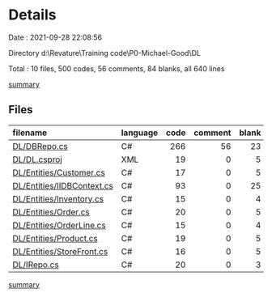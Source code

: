 # Details

Date : 2021-09-28 22:08:56

Directory d:\Revature\Training code\P0-Michael-Good\DL

Total : 10 files,  500 codes, 56 comments, 84 blanks, all 640 lines

[summary](results.md)

## Files
| filename | language | code | comment | blank | total |
| :--- | :--- | ---: | ---: | ---: | ---: |
| [DL/DBRepo.cs](/DL/DBRepo.cs) | C# | 266 | 56 | 23 | 345 |
| [DL/DL.csproj](/DL/DL.csproj) | XML | 19 | 0 | 5 | 24 |
| [DL/Entities/Customer.cs](/DL/Entities/Customer.cs) | C# | 17 | 0 | 5 | 22 |
| [DL/Entities/IIDBContext.cs](/DL/Entities/IIDBContext.cs) | C# | 93 | 0 | 25 | 118 |
| [DL/Entities/Inventory.cs](/DL/Entities/Inventory.cs) | C# | 15 | 0 | 4 | 19 |
| [DL/Entities/Order.cs](/DL/Entities/Order.cs) | C# | 20 | 0 | 5 | 25 |
| [DL/Entities/OrderLine.cs](/DL/Entities/OrderLine.cs) | C# | 15 | 0 | 4 | 19 |
| [DL/Entities/Product.cs](/DL/Entities/Product.cs) | C# | 19 | 0 | 5 | 24 |
| [DL/Entities/StoreFront.cs](/DL/Entities/StoreFront.cs) | C# | 16 | 0 | 5 | 21 |
| [DL/IRepo.cs](/DL/IRepo.cs) | C# | 20 | 0 | 3 | 23 |

[summary](results.md)